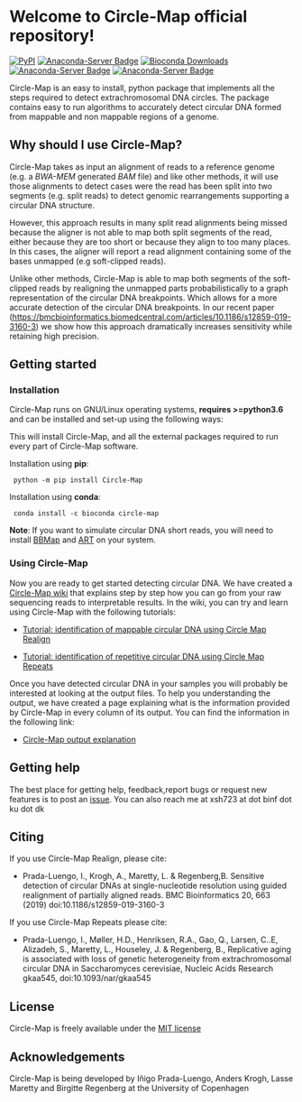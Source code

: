 # Welcome to Circle-Map official repository!
[![PyPI](https://img.shields.io/pypi/v/Circle-Map.svg)](https://pypi.python.org/pypi/Circle-Map)
[![Anaconda-Server Badge](https://anaconda.org/bioconda/circle-map/badges/version.svg)](https://anaconda.org/bioconda/circle-map)
[![Bioconda Downloads](https://anaconda.org/bioconda/circle-map/badges/downloads.svg)](https://anaconda.org/bioconda/circle-map)
[![Anaconda-Server Badge](https://anaconda.org/bioconda/circle-map/badges/latest_release_date.svg)](https://anaconda.org/bioconda/circle-map)
[![Anaconda-Server Badge](https://anaconda.org/bioconda/circle-map/badges/license.svg)](https://github.com/iprada/Circle-Map/blob/master/LICENSE)

Circle-Map is an easy to install, python package that implements all the steps required to detect extrachromosomal DNA circles. The package  contains easy to run algorithms to accurately detect circular DNA formed from mappable and non mappable regions of a genome.

    
## Why should I use Circle-Map?

Circle-Map takes as input an alignment of reads to a reference genome (e.g. a *BWA-MEM* generated *BAM* file) and like other methods, it will use those alignments to detect cases were the read has been split into two segments (e.g. split reads) to detect genomic rearrangements supporting a circular DNA structure.

However, this approach results in many split read alignments being missed because the aligner is not able to map both split segments of the read, either because they are too short or because they align to too many places. In this cases, the aligner will report a read alignment containing some of the bases unmapped (e.g soft-clipped reads). 

Unlike other methods, Circle-Map is able to map both segments of the soft-clipped reads by realigning the unmapped parts probabilistically to a graph representation of the circular DNA breakpoints. Which allows for a more accurate detection of the circular DNA breakpoints. In our recent paper (https://bmcbioinformatics.biomedcentral.com/articles/10.1186/s12859-019-3160-3) we show how this approach dramatically increases sensitivity while retaining high precision.


## Getting started

### Installation

Circle-Map runs on GNU/Linux operating systems, **requires >=python3.6** and can be installed and set-up using the following ways:

This will install Circle-Map, and all the external packages required to run every part of Circle-Map software.

Installation using **pip**:

     python -m pip install Circle-Map
     
Installation using **conda**:

     conda install -c bioconda circle-map
     
**Note**: If you want to simulate circular DNA short reads, you will need to install [BBMap](https://sourceforge.net/projects/bbmap/) and [ART](https://www.niehs.nih.gov/research/resources/software/biostatistics/art/index.cfm) on your system.

### Using Circle-Map

Now you are ready to get started detecting circular DNA. We have created a [Circle-Map wiki](https://github.com/iprada/Circle-Map/wiki) that explains step by step how you can go from your raw sequencing reads to interpretable results. In the wiki, you can try and learn using Circle-Map with the following tutorials:

   * [Tutorial: identification of mappable circular DNA using Circle Map Realign](https://github.com/iprada/Circle-Map/wiki/Tutorial:-Identification-of-circular-DNA-using-Circle-Map-Realign)  
   
   * [Tutorial: identification of repetitive circular DNA using Circle Map Repeats](https://github.com/iprada/Circle-Map/wiki/Tutorial:-Identification-of-repetitive-circular-DNA-using-Circle-Map-Repeats)  

   
Once you have detected circular DNA in your samples you will probably be interested at looking at the output files. To help you understanding the output, we have created a page explaining what is the information provided by Circle-Map in every column of its output. You can find the information in the following link:

* [Circle-Map output explanation](https://github.com/iprada/Circle-Map/wiki/Circle-Map-output-files) 
    
   


## Getting help

The best place for getting help, feedback,report bugs or request new features is to post an [issue](https://github.com/iprada/Circle-Map/issues). You can also reach me at xsh723 at dot binf dot ku dot dk 

## Citing

If you use Circle-Map Realign, please cite:

* Prada-Luengo, I., Krogh, A., Maretty, L. & Regenberg,B. Sensitive detection of circular DNAs at single-nucleotide resolution using guided realignment of partially aligned reads. BMC Bioinformatics 20, 663 (2019) doi:10.1186/s12859-019-3160-3

If you use Circle-Map Repeats please cite:

* Prada-Luengo, I., Møller, H.D., Henriksen, R.A., Gao, Q., Larsen, C..E, Alizadeh, S., Maretty, L., Houseley, J. & Regenberg, B., Replicative aging is associated with loss of genetic heterogeneity from extrachromosomal circular DNA in Saccharomyces cerevisiae, Nucleic Acids Research gkaa545, doi:10.1093/nar/gkaa545

## License

Circle-Map is freely available under the [MIT license](https://opensource.org/licenses/MIT)

## Acknowledgements

Circle-Map is being developed by Iñigo Prada-Luengo, Anders Krogh, Lasse Maretty and Birgitte Regenberg at the University of Copenhagen
